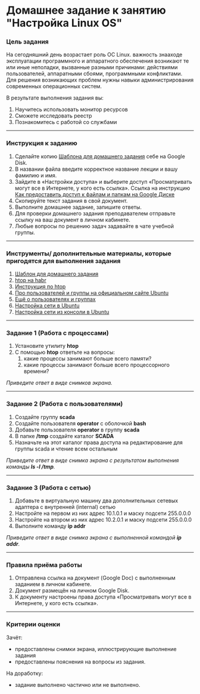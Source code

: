 # Домашнее задание к занятию "Настройка Linux OS"



### Цель задания

На сегодняшний день возрастает роль ОС Linux.  важность знааходе эксплуатации программного и аппаратного обеспечения возникают те или иные неполадки, вызванные разными причинами: действиями пользователей, аппаратными сбоями, программными конфликтами. Для решения возникающих проблем нужны навыки администрирования современных операционных систем.

В результате выполнения задания вы:

1. Научитесь использовать монитор ресурсов
2. Сможете исследовать реестр
3. Познакомитесь с работой со службами

------



### Инструкция к заданию

1. Сделайте копию [Шаблона для домашнего задания](https://docs.google.com/document/d/1tZKRdNYuIOEd9J7AZZASu1GD9dGCNjHIJluYVR3Fs8I/edit) себе на Google Disk.
2. В названии файла введите корректное название лекции и вашу фамилию и имя.
3. Зайдите в «Настройки доступа» и выберите доступ «Просматривать могут все в Интернете, у кого есть ссылка». Ссылка на инструкцию [Как предоставить доступ к файлам и папкам на Google Диске](https://support.google.com/docs/answer/2494822?hl=ru&co=GENIE.Platform%3DDesktop)
4. Скопируйте текст задания в свой документ.
5. Выполните домашнее задание, запишите ответы.
6. Для проверки домашнего задания преподавателем отправьте ссылку на ваш документ в личном кабинете.
7. Любые вопросы по решению задач задавайте в чате учебной группы.

------



### Инструменты/ дополнительные материалы, которые пригодятся для выполнения задания

1. [Шаблон для домашнего задания](https://docs.google.com/document/d/1tZKRdNYuIOEd9J7AZZASu1GD9dGCNjHIJluYVR3Fs8I/edit)
2. [htop на habr](https://habr.com/ru/post/316806/)
3. [Инструкция по htop](https://zalinux.ru/?p=3581)
4. [Про пользователей и группы на официальном сайте Ubuntu](https://help.ubuntu.ru/wiki/%D0%BF%D0%BE%D0%BB%D1%8C%D0%B7%D0%BE%D0%B2%D0%B0%D1%82%D0%B5%D0%BB%D0%B8_%D0%B8_%D0%B3%D1%80%D1%83%D0%BF%D0%BF%D1%8B)
5. [Ещё о пользователях и группах](https://itproffi.ru/polzovateli-i-gruppy-v-linux/)
6. [Настройка сети в Ubuntu](https://help.reg.ru/hc/ru/articles/4408047642513-%D0%9A%D0%B0%D0%BA-%D0%BD%D0%B0%D1%81%D1%82%D1%80%D0%BE%D0%B8%D1%82%D1%8C-%D1%81%D0%B5%D1%82%D1%8C-%D0%B2-Ubuntu-16-04)
7. [Настройка сети из консоли в Ubuntu](https://losst.ru/nastrojka-seti-iz-konsoli-ubuntu)

------



### Задание 1 (Работа с процессами)

1. Установите утилиту  **htop**
2. С помощью **htop** ответьте на вопросы:
   1. какие процессы занимают больше всего памяти?
   2. какие процессы занимают больше всего процессорного времени?

*Приведите ответ в виде снимков экрана.*

------



### Задание 2 (Работа с пользователями)

1. Создайте группу **scada**
2. Создайте пользователя **operator** с оболочкой **bash**
3. Добавьте пользователя **operator** в группу **scada**
4. В папке **/tmp** создайте каталог **SCADA**
5. Назначьте на этот каталог права доступа на редактирование для группы scada и чтение всем остальным

*Приведите ответ в виде снимка экрана с результатом выполнения команды **ls -l /tmp**.*

------



### Задание 3 (Работа с сетью)

1. Добавьте в виртуальную машину два дополнительных сетевых адаптера с внутренней (internal) сетью
2. Настройте на первом из них адрес 10.1.0.1 и маску подсети 255.0.0.0
3. Настройте на втором из них адрес 10.2.0.1 и маску подсети 255.0.0.0
4. Выполните команду **ip addr**

*Приведите ответ в виде снимка экрана с выполненной командой **ip addr**.*

------



### Правила приёма работы

1. Отправлена ссылка на документ (Google Doc) с выполненным заданием в личном кабинете.
2. Документ размещён на личном Google Disk.
3. К документу настроены права доступа «Просматривать могут все в Интернете, у кого есть ссылка».

------

### Критерии оценки

Зачёт:

- предоставлены снимки экрана, иллюстрирующие выполнение задания
- предоставлены пояснения на вопросы из задания.

На доработку:

- задание выполнено частично или не выполнено.
